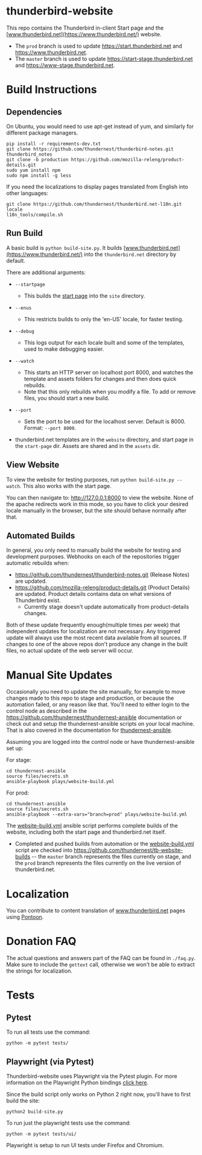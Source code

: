 # thunderbird-website

This repo contains the Thunderbird in-client Start page and the [www.thunderbird.net](https://www.thunderbird.net/) website.
* The `prod` branch is used to update https://start.thunderbird.net and https://www.thunderbird.net.
* The `master` branch is used to update https://start-stage.thunderbird.net and https://www-stage.thunderbird.net.

# Build Instructions

## Dependencies
On Ubuntu, you would need to use apt-get instead of yum, and similarly for different package managers.

```
pip install -r requirements-dev.txt
git clone https://github.com/thundernest/thunderbird-notes.git thunderbird_notes
git clone -b production https://github.com/mozilla-releng/product-details.git
sudo yum install npm
sudo npm install -g less
```

If you need the localizations to display pages translated from English into other languages:

```
git clone https://github.com/thundernest/thunderbird.net-l10n.git locale
l10n_tools/compile.sh
```

## Run Build

A basic build is `python build-site.py`.
It builds [www.thunderbird.net](https://www.thunderbird.net/) into the `thunderbird.net` directory by default.

There are additional arguments:

* `--startpage`
    * This builds the [start page](https://start.thunderbird.net/) into the `site` directory.
* `--enus`
    * This restricts builds to only the 'en-US' locale, for faster testing.
* `--debug`
    * This logs output for each locale built and some of the templates, used to make debugging easier.
* `--watch`
    * This starts an HTTP server on localhost port 8000, and watches the template and assets folders for changes and then does quick rebuilds.
    * Note that this only rebuilds when you modify a file. To add or remove files, you should start a new build.
* `--port`
    * Sets the port to be used for the localhost server. Default is 8000. Format: `--port 8000`.

* thunderbird.net templates are in the `website` directory, and start page in the `start-page` dir. Assets are shared and in the `assets` dir.

## View Website
To view the website for testing purposes, run `python build-site.py --watch`. This also works with the start page.

You can then navigate to: http://127.0.0.1:8000 to view the website. None of the apache redirects work in this mode, so you have to click your
desired locale manually in the browser, but the site should behave normally after that.

## Automated Builds
In general, you only need to manually build the website for testing and development purposes. Webhooks on each of the repositories trigger
automatic rebuilds when:

* https://github.com/thundernest/thunderbird-notes.git (Release Notes) are updated.
* https://github.com/mozilla-releng/product-details.git (Product Details) are updated. Product details contains data on what versions of Thunderbird exist.
    * Currently stage doesn't update automatically from product-details changes.

Both of these update frequently enough(multiple times per week) that independent updates for localization are not necessary. Any triggered
update will always use the most recent data available from all sources. If changes to one of the above repos don't produce any change in the built files, no actual
update of the web server will occur.

# Manual Site Updates

Occasionally you need to update the site manually, for example to move changes made to this repo to stage and production, or because the automation
failed, or any reason like that. You'll need to either login to the control node as described in the https://github.com/thundernest/thundernest-ansible documentation
or check out and setup the thundernest-ansible scripts on your local machine. That is also covered in the documentation for [thundernest-ansible](https://github.com/thundernest/thundernest-ansible).

Assuming you are logged into the control node or have thundernest-ansible set up:

For stage:
```
cd thundernest-ansible
source files/secrets.sh
ansible-playbook plays/website-build.yml
```

For prod:
```
cd thundernest-ansible
source files/secrets.sh
ansible-playbook --extra-vars="branch=prod" plays/website-build.yml
```

The [website-build.yml](https://github.com/thundernest/thundernest-ansible/blob/master/plays/website-build.yml) ansible script performs complete builds of the website, including both the start
page and thunderbird.net itself.

* Completed and pushed builds from automation or the [website-build.yml](https://github.com/thundernest/thundernest-ansible/blob/master/plays/website-build.yml) script are checked into https://github.com/thundernest/tb-website-builds -- the `master` branch represents the files currently on stage, and the `prod` branch represents the files currently on the live version of thunderbird.net.

# Localization

You can contribute to content translation of www.thunderbird.net pages using [Pontoon](https://pontoon.mozilla.org/projects/thunderbirdnet/).

# Donation FAQ

The actual questions and answers part of the FAQ can be found in `./faq.py`. Make sure to include the `gettext` call, otherwise we won't be able to extract the strings for localization.

# Tests

## Pytest

To run all tests use the command: 
```
python -m pytest tests/
```

## Playwright (via Pytest)

Thunderbird-website uses Playwright via the Pytest plugin. For more information on the Playwright Python bindings [click here](https://playwright.dev/python/).

Since the build script only works on Python 2 right now, you'll have to first build the site:
```
python2 build-site.py
```

To run just the playwright tests use the command:
```
python -m pytest tests/ui/
```

Playwright is setup to run UI tests under Firefox and Chromium. 
